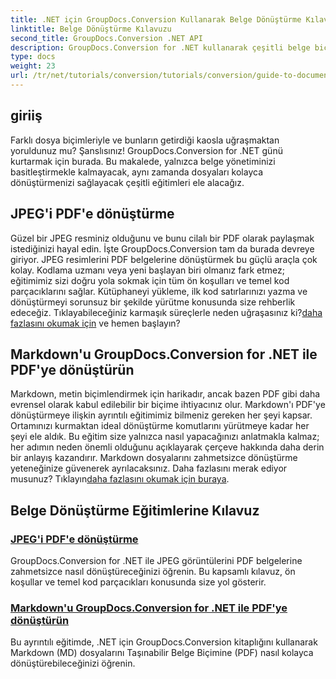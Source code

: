```yaml
---
title: .NET için GroupDocs.Conversion Kullanarak Belge Dönüştürme Kılavuzu
linktitle: Belge Dönüştürme Kılavuzu
second_title: GroupDocs.Conversion .NET API
description: GroupDocs.Conversion for .NET kullanarak çeşitli belge biçimlerini dönüştürmeye ilişkin ayrıntılı eğitimleri inceleyin ve dosya yönetimi sürecinizi kolaylaştırın.
type: docs
weight: 23
url: /tr/net/tutorials/conversion/tutorials/conversion/guide-to-document-conversion/
---
```

## giriiş

Farklı dosya biçimleriyle ve bunların getirdiği kaosla uğraşmaktan yoruldunuz mu? Şanslısınız! GroupDocs.Conversion for .NET günü kurtarmak için burada. Bu makalede, yalnızca belge yönetiminizi basitleştirmekle kalmayacak, aynı zamanda dosyaları kolayca dönüştürmenizi sağlayacak çeşitli eğitimleri ele alacağız.

## JPEG'i PDF'e dönüştürme

 Güzel bir JPEG resminiz olduğunu ve bunu cilalı bir PDF olarak paylaşmak istediğinizi hayal edin. İşte GroupDocs.Conversion tam da burada devreye giriyor. JPEG resimlerini PDF belgelerine dönüştürmek bu güçlü araçla çok kolay. Kodlama uzmanı veya yeni başlayan biri olmanız fark etmez; eğitimimiz sizi doğru yola sokmak için tüm ön koşulları ve temel kod parçacıklarını sağlar. Kütüphaneyi yükleme, ilk kod satırlarınızı yazma ve dönüştürmeyi sorunsuz bir şekilde yürütme konusunda size rehberlik edeceğiz. Tıklayabileceğiniz karmaşık süreçlerle neden uğraşasınız ki?[daha fazlasını okumak için](./converting-jpeg-to-pdf/) ve hemen başlayın?

## Markdown'u GroupDocs.Conversion for .NET ile PDF'ye dönüştürün

Markdown, metin biçimlendirmek için harikadır, ancak bazen PDF gibi daha evrensel olarak kabul edilebilir bir biçime ihtiyacınız olur. Markdown'ı PDF'ye dönüştürmeye ilişkin ayrıntılı eğitimimiz bilmeniz gereken her şeyi kapsar. Ortamınızı kurmaktan ideal dönüştürme komutlarını yürütmeye kadar her şeyi ele aldık. Bu eğitim size yalnızca nasıl yapacağınızı anlatmakla kalmaz; her adımın neden önemli olduğunu açıklayarak çerçeve hakkında daha derin bir anlayış kazandırır. Markdown dosyalarını zahmetsizce dönüştürme yeteneğinize güvenerek ayrılacaksınız. Daha fazlasını merak ediyor musunuz? Tıklayın[daha fazlasını okumak için buraya](./convert-markdown-to-pdf/).

## Belge Dönüştürme Eğitimlerine Kılavuz
### [JPEG'i PDF'e dönüştürme](./converting-jpeg-to-pdf/)
GroupDocs.Conversion for .NET ile JPEG görüntülerini PDF belgelerine zahmetsizce nasıl dönüştüreceğinizi öğrenin. Bu kapsamlı kılavuz, ön koşullar ve temel kod parçacıkları konusunda size yol gösterir.
### [Markdown'u GroupDocs.Conversion for .NET ile PDF'ye dönüştürün](./convert-markdown-to-pdf/)
Bu ayrıntılı eğitimde, .NET için GroupDocs.Conversion kitaplığını kullanarak Markdown (MD) dosyalarını Taşınabilir Belge Biçimine (PDF) nasıl kolayca dönüştürebileceğinizi öğrenin.